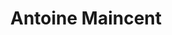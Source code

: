 ---
title: Antoine Maincent
image: images/brewers/antoine-maincent.jpg
favorite: Impala - IPA (2020)
draft: false
---